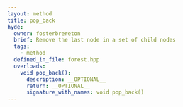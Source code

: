 ```yaml
---
layout: method
title: pop_back
hyde:
  owner: fosterbrereton
  brief: Remove the last node in a set of child nodes
  tags:
    - method
  defined_in_file: forest.hpp
  overloads:
    void pop_back():
      description: __OPTIONAL__
      return: __OPTIONAL__
      signature_with_names: void pop_back()
---
```

